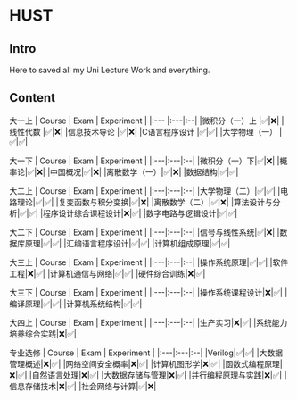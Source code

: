 # HUST
## Intro
Here to saved all my Uni Lecture Work and everything.

## Content
大一上
| Course        | Exam | Experiment |
|:---           |:---|:--|
|微积分（一）上  |✅|❌|
|线性代数        |✅|❌|
|信息技术导论    |✅|❌|
|C语言程序设计   |✅|✅|
|大学物理（一）  |✅|✅|

大一下
| Course        | Exam | Experiment |
|:---|:---|:--|
|微积分（一）下|✅|❌|
|概率论|✅|❌|
|中国概况|✅|❌|
|离散数学（一）|✅|❌|
|数据结构|✅|✅|

大二上
| Course        | Exam | Experiment |
|:---|:---|:--|
|大学物理（二）|✅|✅|
|电路理论|✅|✅|
|复变函数与积分变换|✅|❌|
|离散数学（二）|✅|❌|
|算法设计与分析|✅|✅|
|程序设计综合课程设计|❌|✅|
|数字电路与逻辑设计|✅|✅|

大二下
| Course        | Exam | Experiment |
|:---|:---|:--|
|信号与线性系统|✅|❌|
|数据库原理|✅|✅|
|汇编语言程序设计|✅|✅|
|计算机组成原理|✅|✅|

大三上
| Course        | Exam | Experiment |
|:---|:---|:--|
|操作系统原理|✅|✅|
|软件工程|❌|✅|
|计算机通信与网络|✅|✅|
|硬件综合训练|❌|✅|

大三下
| Course        | Exam | Experiment |
|:---|:---|:--|
|操作系统课程设计|❌|✅|
|编译原理|✅|✅|
|计算机系统结构|✅|✅|

大四上
| Course        | Exam | Experiment |
|:---|:---|:--|
|生产实习|❌|✅|
|系统能力培养综合实践|❌|✅|

专业选修
| Course        | Exam | Experiment |
|:---|:---|:--|
|Verilog|✅|✅|
|大数据管理概述|❌|✅|
|网络空间安全概率|❌|✅|
|计算机图形学|❌|✅|
|函数式编程原理|❌|✅|
|自然语言处理|❌|✅|
|大数据存储与管理|❌|✅|
|并行编程原理与实践|❌|✅|
|信息存储技术|❌|✅|
|社会网络与计算|✅|❌|